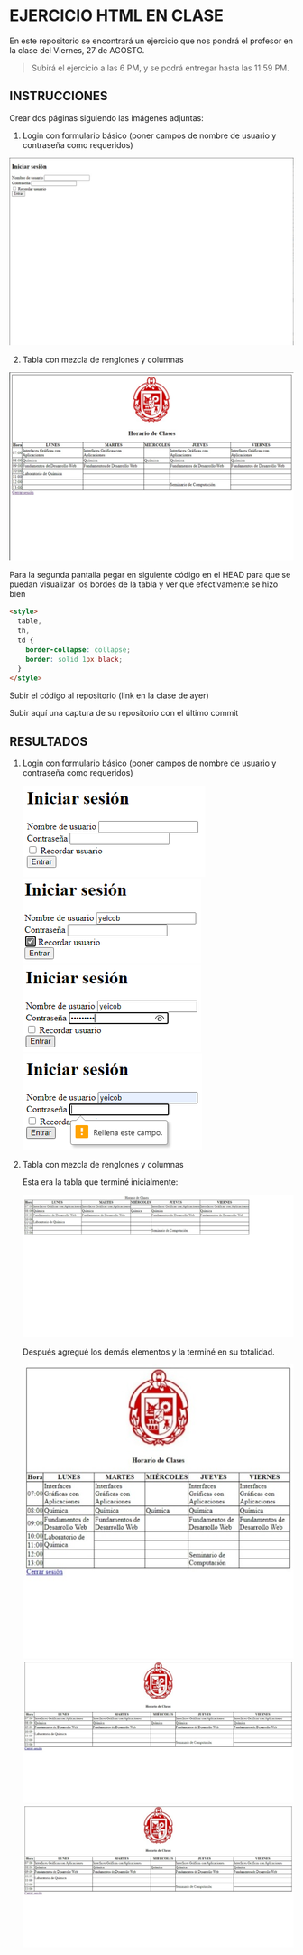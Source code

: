 # EJERCICIO HTML EN CLASE

En este repositorio se encontrará un ejercicio que nos pondrá el profesor en la
clase del Viernes, 27 de AGOSTO.

> Subirá el ejercicio a las 6 PM, y se podrá entregar hasta las 11:59 PM.

## INSTRUCCIONES

Crear dos páginas siguiendo las imágenes adjuntas:

1. Login con formulario básico (poner campos de nombre de usuario y contraseña
   como requeridos)

![Login con formulario básico / Imágenes adjuntas](RequerimientosEjercicio/Referencia_Login.jpg "Login con formulario básico / Imágenes adjuntas")

2. Tabla con mezcla de renglones y columnas

![Tabla con mezcla de renglones y columnas / Imágenes adjuntas](RequerimientosEjercicio/Referencia_Tabla.jpg "Tabla con mezcla de renglones y columnas / Imágenes adjuntas")

Para la segunda pantalla pegar en siguiente código en el HEAD para que se puedan
visualizar los bordes de la tabla y ver que efectivamente se hizo bien

```html
<style>
  table,
  th,
  td {
    border-collapse: collapse;
    border: solid 1px black;
  }
</style>
```

Subir el código al repositorio (link en la clase de ayer)

Subir aquí una captura de su repositorio con el último commit

## RESULTADOS

1. Login con formulario básico (poner campos de nombre de usuario y contraseña
   como requeridos)

   ![Login sin llenar](ImagenesResultados/login/login-sin-llenar.png "Login sin llenar")
   ![Login llenado 1](ImagenesResultados/login/login-llenado_1.png "Login llenado 1")
   ![Login llenado 2](ImagenesResultados/login/login-llenado_2.png "Login llenado 2")
   ![Login llenado 3](ImagenesResultados/login/login-llenado_3.png "Login llenado 3")

2. Tabla con mezcla de renglones y columnas

   Esta era la tabla que terminé inicialmente:

   ![Tabla terminada 1 - Solo la tabla](ImagenesResultados/tabla/tabla-terminada_1.jpeg "Tabla terminada 1 - Solo la tabla")

   Después agregué los demás elementos y la terminé en su totalidad.

   ![Tabla terminada con todos los elementos 1](ImagenesResultados/tabla/tabla-terminada-todos-los-elementos_1.jpeg "Tabla terminada con todos los elementos 1")
   ![Tabla terminada con todos los elementos 2](ImagenesResultados/tabla/tabla-terminada-todos-los-elementos_2.jpeg "Tabla terminada con todos los elementos 2")
   ![Tabla terminada con todos los elementos 3](ImagenesResultados/tabla/tabla-terminada-todos-los-elementos_3.jpeg "Tabla terminada con todos los elementos 3")
